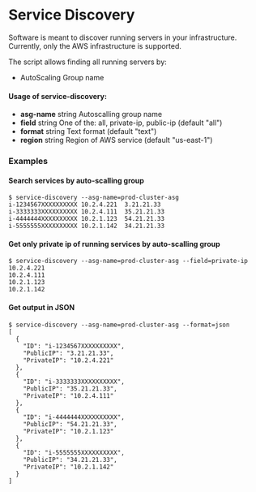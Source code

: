 Service Discovery
=================

Software is meant to discover running servers in your infrastructure. Currently, only the AWS infrastructure is supported. 

The script allows finding all running servers by:

- AutoScaling Group name


#### Usage of service-discovery:

  - **asg-name** string Autoscalling group name
  - **field** string One of the: all, private-ip, public-ip (default "all")
  - **format** string Text format (default "text")
  - **region** string	Region of AWS service (default "us-east-1")


### Examples

#### Search services by auto-scalling group 

```
$ service-discovery --asg-name=prod-cluster-asg
i-1234567XXXXXXXXXX	10.2.4.221	3.21.21.33
i-3333333XXXXXXXXXX	10.2.4.111	35.21.21.33
i-4444444XXXXXXXXXX	10.2.1.123	54.21.21.33
i-5555555XXXXXXXXXX	10.2.1.142	34.21.21.33
```

#### Get only private ip of running services by auto-scalling group 

```
$ service-discovery --asg-name=prod-cluster-asg --field=private-ip
10.2.4.221
10.2.4.111
10.2.1.123
10.2.1.142
```

#### Get output in JSON

```
$ service-discovery --asg-name=prod-cluster-asg --format=json
[
  {
    "ID": "i-1234567XXXXXXXXXX",
    "PublicIP": "3.21.21.33",
    "PrivateIP": "10.2.4.221"
  },
  {
    "ID": "i-3333333XXXXXXXXXX",
    "PublicIP": "35.21.21.33",
    "PrivateIP": "10.2.4.111"
  },
  {
    "ID": "i-4444444XXXXXXXXXX",
    "PublicIP": "54.21.21.33",
    "PrivateIP": "10.2.1.123"
  },
  {
    "ID": "i-5555555XXXXXXXXXX",
    "PublicIP": "34.21.21.33",
    "PrivateIP": "10.2.1.142"
  }
]

```
